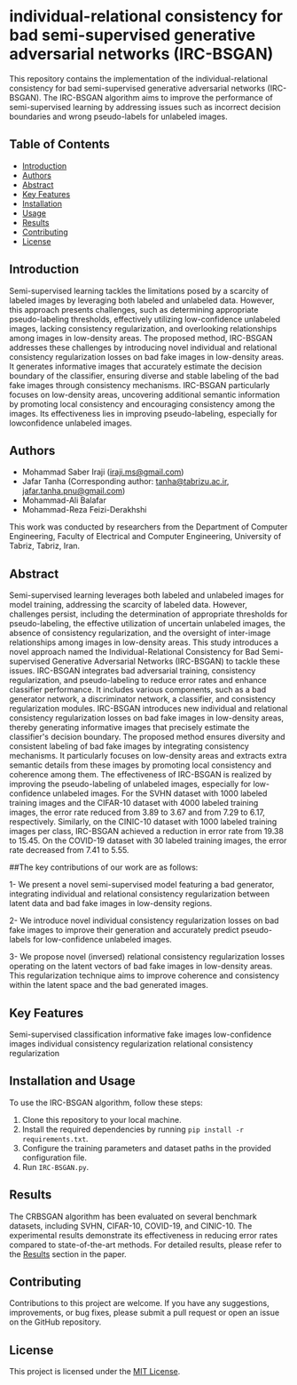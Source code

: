 # individual-relational consistency for bad semi-supervised generative adversarial networks (IRC-BSGAN)

This repository contains the implementation of the individual-relational consistency for bad semi-supervised generative adversarial networks (IRC-BSGAN). The IRC-BSGAN algorithm aims to improve the performance of semi-supervised learning by addressing issues such as incorrect decision boundaries and wrong pseudo-labels for unlabeled images.

## Table of Contents
- [Introduction](#introduction)
- [Authors](#authors)
- [Abstract](#abstract)
- [Key Features](#key-features)
- [Installation](#installation)
- [Usage](#usage)
- [Results](#results)
- [Contributing](#contributing)
- [License](#license)

## Introduction

Semi-supervised learning tackles the limitations posed by a scarcity of labeled images by
leveraging both labeled and unlabeled data. However, this approach presents challenges, such as
determining appropriate pseudo-labeling thresholds, effectively utilizing low-confidence
unlabeled images, lacking consistency regularization, and overlooking relationships among
images in low-density areas. The proposed method, IRC-BSGAN addresses these challenges by
introducing novel individual and relational consistency regularization losses on bad fake images
in low-density areas. It generates informative images that accurately estimate the decision
boundary of the classifier, ensuring diverse and stable labeling of the bad fake images through
consistency mechanisms. IRC-BSGAN particularly focuses on low-density areas, uncovering
additional semantic information by promoting local consistency and encouraging consistency
among the images. Its effectiveness lies in improving pseudo-labeling, especially for lowconfidence unlabeled images.
## Authors

- Mohammad Saber Iraji (iraji.ms@gmail.com)
- Jafar Tanha (Corresponding author: tanha@tabrizu.ac.ir, jafar.tanha.pnu@gmail.com)
- Mohammad-Ali Balafar
- Mohammad-Reza Feizi-Derakhshi

This work was conducted by researchers from the Department of Computer Engineering, Faculty of Electrical and Computer Engineering, University of Tabriz, Tabriz, Iran.

## Abstract

Semi-supervised learning leverages both labeled and unlabeled images for model training, addressing the scarcity of labeled data. However, challenges persist, including the determination of appropriate thresholds for pseudo-labeling, the effective utilization of uncertain unlabeled images, the absence of consistency regularization, and the oversight of inter-image relationships among images in low-density areas. This study introduces a novel approach named the Individual-Relational Consistency for Bad Semi-supervised Generative Adversarial Networks (IRC-BSGAN) to tackle these issues. IRC-BSGAN integrates bad adversarial training, consistency regularization, and pseudo-labeling to reduce error rates and enhance classifier performance. It includes various components, such as a bad generator network, a discriminator network, a classifier, and consistency regularization modules. IRC-BSGAN introduces new individual and relational consistency regularization losses on bad fake images in low-density areas, thereby generating informative images that precisely estimate the classifier's decision boundary. The proposed method ensures diversity and consistent labeling of bad fake images by integrating consistency mechanisms. It particularly focuses on low-density areas and extracts extra semantic details from these images by promoting local consistency and coherence among them. The effectiveness of IRC-BSGAN is realized by improving the pseudo-labeling of unlabeled images, especially for low-confidence unlabeled images. For the SVHN dataset with 1000 labeled training images and the CIFAR-10 dataset with 4000 labeled training images, the error rate reduced from 3.89 to 3.67 and from 7.29 to 6.17, respectively. Similarly, on the CINIC-10 dataset with 1000 labeled training images per class, IRC-BSGAN achieved a reduction in error rate from 19.38 to 15.45. On the COVID-19 dataset with 30 labeled training images, the error rate decreased from 7.41 to 5.55.

##The key contributions of our work are as follows:

1-	We present a novel semi-supervised model featuring a bad generator, integrating individual and relational consistency regularization between latent data and bad fake images in low-density regions.

2-	We introduce novel individual consistency regularization losses on bad fake images to improve their generation and accurately predict pseudo-labels for low-confidence unlabeled images.

3-	We propose novel (inversed) relational consistency regularization losses operating on the latent vectors of bad fake images in low-density areas. This regularization technique aims to improve coherence and consistency within the latent space and the bad generated images.


## Key Features
Semi-supervised classification
informative fake images 
low-confidence images 
individual consistency regularization
relational consistency regularization

## Installation and Usage

To use the IRC-BSGAN algorithm, follow these steps:

1. Clone this repository to your local machine.
2. Install the required dependencies by running `pip install -r requirements.txt`.
3. Configure the training parameters and dataset paths in the provided configuration file.
4. Run `IRC-BSGAN.py`.


## Results

The CRBSGAN algorithm has been evaluated on several benchmark datasets, including SVHN, CIFAR-10, COVID-19, and CINIC-10. The experimental results demonstrate its effectiveness in reducing error rates compared to state-of-the-art methods. For detailed results, please refer to the [Results](#results) section in the paper.


## Contributing

Contributions to this project are welcome. If you have any suggestions, improvements, or bug fixes, please submit a pull request or open an issue on the GitHub repository.

## License

This project is licensed under the [MIT License](LICENSE).
